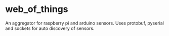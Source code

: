 # web_of_things
An aggregator for raspberry pi and arduino sensors. Uses protobuf, pyserial and sockets for auto discovery of sensors.

